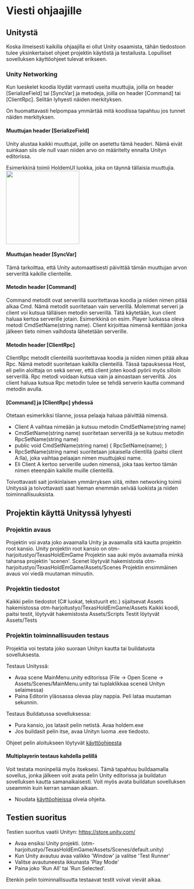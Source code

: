 # Viesti ohjaajille

## Unitystä

Koska ilmeisesti kaikilla ohjaajilla ei ollut Unity osaamista, tähän tiedostoon tulee yksinkertaiset ohjeet projektin käytöstä ja testailusta. Lopulliset sovelluksen käyttöohjeet tulevat erikseen.

### Unity Networking

Kun lueskelet koodia löydät varmasti useita muuttujia, joilla on header [SerializeField] tai [SyncVar] ja metodeja, joilla on header [Command] tai [ClientRpc]. Selitän lyhyesti näiden merkityksen.

On huomattavasti helpompaa ymmärtää mitä koodissa tapahtuu jos tunnet näiden merkityksen.

#### Muuttujan header [SerializeField]
Unity alustaa kaikki muuttujat, joille on asetettu tämä headeri. Nämä eivät suinkaan siis ole null vaan niiden arvo on määritelty ennalta Unityn editorissa.

Esimerkkinä toimii HoldemUI luokka, joka on täynnä tällaisia muuttujia.
<img src="kuvat/unityInspector.jpg" width="200">

#### Muuttujan header [SyncVar]
Tämä tarkoittaa, että Unity automaattisesti päivittää tämän muuttujan arvon serveriltä kaikille clienteille.

#### Metodin header [Command]
Command metodit ovat serverillä suoritettavaa koodia ja niiden nimen pitää alkaa Cmd. Nämä metodit suoritetaan vain serverillä. Molemmat serveri ja client voi kutsua tälläisen metodin serverillä. Tätä käytetään, kun client haluaa kertoa serverille jotain. Esimerkkinä on esim. Player luokassa oleva metodi CmdSetName(string name). Client kirjoittaa nimensä kenttään jonka jälkeen tieto nimen vaihdosta lähetetään serverille.

#### Metodin header [ClientRpc]
ClientRpc metodit clienteillä suoritettavaa koodia ja niiden nimen pitää alkaa Rpc. Nämä metodit suoritetaan kaikilla clienteillä. Tässä tapauksessa Host, eli pelin aloittaja on sekä server, että client joten koodi pyörii myös silloin serverillä. Rpc metodi voidaan kutsua vain ja ainoastaan serveriltä. Jos client haluaa kutsua Rpc metodin tulee se tehdä serverin kautta command metodin avulla. 

#### [Command] ja [ClientRpc] yhdessä
Otetaan esimerkiksi tilanne, jossa pelaaja haluaa päivittää nimensä.

- Client A vaihtaa nimeään ja kutsuu metodin CmdSetName(string name)
- CmdSetName(string name) suoritetaan serverillä ja se kutsuu metodin RpcSetName(string name)
- public void CmdSetName(string name) { RpcSetName(name); }
- RpcSetName(string name) suoritetaan jokaisella clientillä (paitsi client A:lla), joka vaihtaa pelaajan nimen muuttujaksi name.
- Eli Client A kertoo serverille uuden nimensä, joka taas kertoo tämän nimen eteenpäin kaikille muille clienteillä.

Toivottavasti sait jonkinlaisen ymmärryksen siitä, miten networking toimii Unityssä ja toivottavasti saat hieman enemmän selvää luokista ja niiden toiminnallisuuksista.

## Projektin käyttä Unityssä lyhyesti

### Projektin avaus

Projektin voi avata joko avaamalla Unity ja avaamalla sitä kautta projektin root kansio.
Unity projektin root kansio on otm-harjoitustyo/TexasHoldEmGame
Projektin saa auki myös avaamalla minkä tahansa projektin 'scenen'. Scenet löytyvät hakemistosta otm-harjoitustyo/TexasHoldEmGame/Assets/Scenes
Projektin ensimmäinen avaus voi viedä muutaman minuutin.

### Projektin tiedostot

Kaikki pelin tiedostot (C# luokat, tekstuurit etc.) sijaitsevat Assets hakemistossa otm-harjoitustyo/TexasHoldEmGame/Assets
Kaikki koodi, paitsi testit, löytyvät hakemistosta Assets/Scripts
Testit löytyvät Assets/Tests

### Projektin toiminnallisuuden testaus

Projektia voi testata joko suoraan Unityn kautta tai buildatusta sovelluksesta.

Testaus Unityssä:
- Avaa scene MainMenu.unity editorissa (File -> Open Scene -> Assets/Scenes/MainMenu.unity tai tuplaklikkaa sceneä Unityn selaimessa) 
- Paina Editorin yläosassa olevaa play nappia. Peli lataa muutaman sekunnin.

Testaus Buildatussa sovelluksessa:
- Pura kansio, jos latasit pelin netistä. Avaa holdem.exe
- Jos buildasit pelin itse, avaa Unityn luoma .exe tiedosto.

Ohjeet pelin aloitukseen löytyvät [käyttöohjeesta](https://github.com/porrasm/otm-harjoitustyo/blob/master/dokumentaatio/kaytto-ohjeet.md)

#### Multiplayerin testaus kahdella pelillä

Voit testata moninpeliä myös itseksesi. Tämä tapahtuu buildaamalla sovellus, jonka jälkeen voit avata pelin Unity editorissa ja buildatun sovelluksen kautta samanaikaisesti. Voit myös avata buildatun sovelluksen useammin kuin kerran samaan aikaan.

- Noudata [käyttöohjeissa](https://github.com/porrasm/otm-harjoitustyo/blob/master/dokumentaatio/kaytto-ohjeet.md) olveia ohjeita.


## Testien suoritus

Testien suoritus vaatii Unityn:
https://store.unity.com/

- Avaa ensiksi Unity projekti. (otm-harjoitustyo/TexasHoldEmGame/Assets/Scenes/default.unity)
- Kun Unity avautuu avaa valikko 'Window' ja valitse 'Test Runner'
- Valitse avautuneesta ikkunasta 'Play Mode'
- Paina joko 'Run All' tai 'Run Selected'.

Etenkin pelin toiminnallisuutta testaavat testit voivat vievät aikaa.
